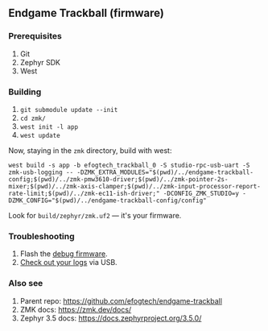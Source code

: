 ## Endgame Trackball (firmware)

### Prerequisites
1. Git
2. Zephyr SDK
3. West

### Building
1. `git submodule update --init`
2. `cd zmk/` 
3. `west init -l app`
4. `west update`

Now, staying in the `zmk` directory, build with west:
```shell
west build -s app -b efogtech_trackball_0 -S studio-rpc-usb-uart -S zmk-usb-logging -- -DZMK_EXTRA_MODULES="$(pwd)/../endgame-trackball-config;$(pwd)/../zmk-pmw3610-driver;$(pwd)/../zmk-pointer-2s-mixer;$(pwd)/../zmk-axis-clamper;$(pwd)/../zmk-input-processor-report-rate-limit;$(pwd)/../zmk-ec11-ish-driver;" -DCONFIG_ZMK_STUDIO=y -DZMK_CONFIG="$(pwd)/../endgame-trackball-config/config"
```

Look for `build/zephyr/zmk.uf2` — it's your firmware.

### Troubleshooting

1. Flash the [debug firmware](https://github.com/efogtech/endgame-trackball-config/tree/debug).
2. [Check out your logs](https://zmk.dev/docs/development/usb-logging) via USB.

### Also see
1. Parent repo: https://github.com/efogtech/endgame-trackball
2. ZMK docs: https://zmk.dev/docs/
3. Zephyr 3.5 docs: https://docs.zephyrproject.org/3.5.0/
